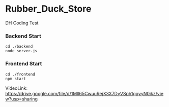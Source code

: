 # Rubber_Duck_Store
DH Coding Test

### Backend Start
`cd ./backend`
<br />`node server.js`

### Frontend Start
`cd ./frontend`
<br />`npm start`

VideoLink: https://drive.google.com/file/d/1Mll65CwuuRejX3X7DyVSph1qqvyN0ikz/view?usp=sharing
